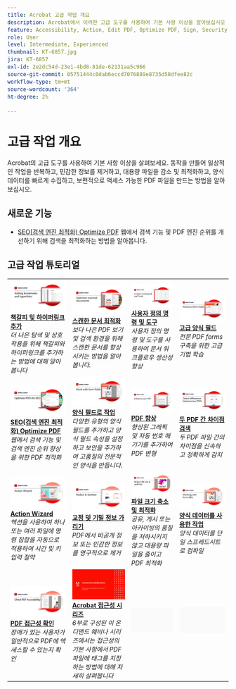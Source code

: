 ```yaml
---
title: Acrobat 고급 작업 개요
description: Acrobat에서 이러한 고급 도구를 사용하여 기본 사항 이상을 알아보십시오
feature: Accessibility, Action, Edit PDF, Optimize PDF, Sign, Security
role: User
level: Intermediate, Experienced
thumbnail: KT-6857.jpg
jira: KT-6857
exl-id: 2e2dc54d-23e1-4bd8-81de-62131aa5c966
source-git-commit: 05751444c0dab6eccd7076889e8735d58dfee82c
workflow-type: tm+mt
source-wordcount: '364'
ht-degree: 2%

---
```


# 고급 작업 개요

Acrobat의 고급 도구를 사용하여 기본 사항 이상을 살펴보세요. 동작을 만들어 일상적인 작업을 반복하고, 민감한 정보를 제거하고, 대용량 파일을 감소 및 최적화하고, 양식 데이터를 빠르게 수집하고, 보편적으로 액세스 가능한 PDF 파일을 만드는 방법을 알아보십시오.

## 새로운 기능

* [SEO(검색 엔진 최적화) Optimize PDF](optimizeseo.md)
웹에서 검색 기능 및 PDF 엔진 순위를 개선하기 위해 검색을 최적화하는 방법을 알아봅니다.

## 고급 작업 튜토리얼

<table style="table-layout:fixed">
<tr>
  <td>
    <a href="bookmarks.md">
      <img alt="책갈피 및 하이퍼링크 추가" src="../assets/Bookmarks_1280.png" />
    </a>
    <div>
    <a href="bookmarks.md"><strong>책갈피 및 하이퍼링크 추가</strong></a>
    </div>
    <em>더 나은 탐색 및 상호 작용을 위해 책갈피와 하이퍼링크를 추가하는 방법에 대해 알아봅니다</em>
    <br>
  </td>
  <td>
    <a href="optimizescan.md">
      <img alt="스캔한 문서 최적화" src="../assets/Scan_1280.png" />
    </a>
    <div>
    <a href="optimizescan.md"><strong>스캔한 문서 최적화</strong></a>
    </div>
    <em>보다 나은 PDF 보기 및 검색 환경을 위해 스캔한 문서를 향상시키는 방법을 알아봅니다.</em>
    <br>
  </td>
  <td>
    <a href="custom.md">
      <img alt="사용자 정의 명령 및 도구" src="../assets/Createcustom_1280.png" />
    </a>
    <div>
    <a href="custom.md"><strong>사용자 정의 명령 및 도구</strong></a>
    </div>
    <em>사용자 정의 명령 및 도구를 사용하여 문서 워크플로우 생산성 향상</em>
    <br>
  </td>
  <td>
    <a href="advancedforms.md">
      <img alt="고급 양식 필드" src="../assets/Advancedforms_1280.png" />
    </a>
    <div>
    <a href="advancedforms.md"><strong>고급 양식 필드</strong></a>
    </div>
    <em>전문 PDF forms 구축을 위한 고급 기법 학습</em>
    <br>
  </td>
</tr>
<tr>
 <td>
    <a href="optimizeseo.md">
      <img alt="SEO(검색 엔진 최적화) Optimize PDF" src="../assets/seo_1280.png" />
    </a>
    <div>
    <a href="optimizeseo.md"><strong>SEO(검색 엔진 최적화) Optimize PDF</strong></a>
    </div>
    <em>웹에서 검색 기능 및 검색 엔진 순위 향상을 위한 PDF 최적화</em>
    <br>
  </td>
  <td>
    <a href="workforms.md">
      <img alt="양식 필드로 작업" src="../assets/Workform_1280.png" />
    </a>
    <div>
    <a href="workforms.md"><strong>양식 필드로 작업</strong></a>
    </div>
    <em>다양한 유형의 양식 필드를 추가하고 양식 필드 속성을 설정하고 보안을 추가하여 고품질의 전문적인 양식을 만듭니다.</em>
    <br>
  </td>
  <td>
    <a href="enhance.md">
      <img alt="PDF 향상" src="../assets/Enhance_1280.png" />
    </a>
    <div>
    <a href="enhance.md"><strong>PDF 향상</strong></a>
    </div>
    <em>향상된 그래픽 및 자동 번호 매기기를 추가하여 PDF 변형</em>
    <br>
  </td>
 <td>
    <a href="compare.md">
      <img alt="두 PDF 간 차이 감지" src="../assets/Compare_1280.png" />
    </a>
    <div>
    <a href="compare.md"><strong>두 PDF 간 차이점 검색</strong></a>
    </div>
    <em>두 PDF 파일 간의 차이점을 신속하고 정확하게 감지</em>
    <br>
  </td>
</tr>
<tr>
  <td>
    <a href="action.md">
      <img alt="Action Wizard" src="../assets/Action.jpg" />
    </a>
    <div>
    <a href="action.md"><strong>Action Wizard</strong></a>
    </div>
    <em>액션을 사용하여 하나 또는 여러 파일에 명령 집합을 자동으로 적용하여 시간 및 키 입력 절약</em>
    <br>
  </td>
  <td>
    <a href="redact.md">
      <img alt="교정 및 기밀 정보 가리기" src="../assets/Redact.jpg" />
    </a>
    <div>
    <a href="redact.md"><strong>교정 및 기밀 정보 가리기</strong></a>
    </div>
    <em>PDF에서 비공개 정보 또는 민감한 정보를 영구적으로 제거</em>
    <br>
  </td>
 <td>
    <a href="reduce.md">
      <img alt="파일 크기 축소 및 최적화" src="../assets/Reduce.jpg" />
    </a>
    <div>
    <a href="reduce.md"><strong>파일 크기 축소 및 최적화</strong></a>
    </div>
    <em>공유, 게시 또는 아카이빙의 품질을 저하시키지 않고 대용량 파일을 줄이고 PDF 최적화</em>
    <br>
  </td>
  <td>
    <a href="formdata.md">
      <img alt="Action Wizard" src="../assets/FormData.jpg" />
    </a>
    <div>
    <a href="formdata.md"><strong>양식 데이터를 사용한 작업</strong></a>
    </div>
    <em>양식 데이터를 단일 스프레드시트로 컴파일</em>
    <br>
  </td>
</tr>
<tr>
 <td>
    <a href="accessibility.md">
      <img alt="PDF 접근성 확인" src="../assets/Checkaccessible_1280.jpg" />
    </a>
    <div>
    <a href="accessibility.md"><strong>PDF 접근성 확인</strong></a>
    </div>
    <em>장애가 있는 사용자가 일반적으로 PDF에 액세스할 수 있는지 확인</em>
    <br>
  </td>
 <td>
    <a href="accessibility-series.md">
      <img alt="액세스 가능한 PDF 파일 준비" src="../assets/Accessibilityseries_1280.png" />
    </a>
    <div>
    <a href="accessibility-series.md"><strong>Acrobat 접근성 시리즈</strong></a>
    </div>
    <em>6부로 구성된 이 온디맨드 웨비나 시리즈에서는 접근성의 기본 사항에서 PDF 파일에 태그를 지정하는 방법에 대해 자세히 살펴봅니다</em>
    <br>
  </td>
  <td>
   <img alt="스페이서" src="../assets/Grayspacer.png" />
    <div>
    <br>
  </td> 
  <td>
   <img alt="스페이서" src="../assets/Grayspacer.png" />
    <div>
    <br>
  </td>  
</tr>
</table>
